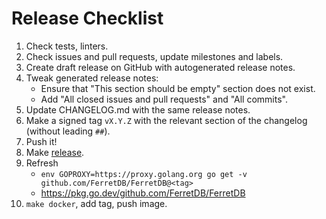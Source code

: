 # Release Checklist

1. Check tests, linters.
2. Check issues and pull requests, update milestones and labels.
3. Create draft release on GitHub with autogenerated release notes.
4. Tweak generated release notes:
   * Ensure that "This section should be empty" section does not exist.
   * Add "All closed issues and pull requests" and "All commits".
5. Update CHANGELOG.md with the same release notes.
6. Make a signed tag `vX.Y.Z` with the relevant section of the changelog (without leading `##`).
7. Push it!
8. Make [release](https://github.com/FerretDB/FerretDB/releases).
9. Refresh
   * `env GOPROXY=https://proxy.golang.org go get -v github.com/FerretDB/FerretDB@<tag>`
   * https://pkg.go.dev/github.com/FerretDB/FerretDB
10. `make docker`, add tag, push image.

